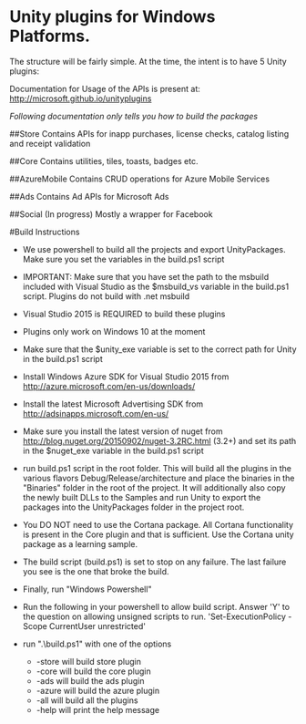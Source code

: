 # Unity plugins for Windows Platforms.
The structure will be fairly simple. At the time, the intent is to have 5 Unity plugins:

Documentation for Usage of the APIs is present at: http://microsoft.github.io/unityplugins

*Following documentation only tells you how to build the packages*

##Store
Contains APIs for inapp purchases, license checks, catalog listing and receipt validation

##Core
Contains utilities, tiles, toasts, badges etc.

##AzureMobile
Contains CRUD operations for Azure Mobile Services

##Ads
Contains Ad APIs for Microsoft Ads

##Social (In progress)
Mostly a wrapper for Facebook 


#Build Instructions
* We use powershell to build all the projects and export UnityPackages. Make sure you set the variables in the build.ps1 script
* IMPORTANT: Make sure that you have set the path to the msbuild included with Visual Studio 
   as the $msbuild_vs variable in the build.ps1 script. Plugins do not build with .net msbuild
* Visual Studio 2015 is REQUIRED to build these plugins
* Plugins only work on Windows 10 at the moment
* Make sure that the $unity_exe variable is set to the correct path for Unity in the build.ps1 script

* Install Windows Azure SDK for Visual Studio 2015 from http://azure.microsoft.com/en-us/downloads/ 
* Install the latest Microsoft Advertising SDK from http://adsinapps.microsoft.com/en-us/
* Make sure you install the latest version of nuget  from http://blog.nuget.org/20150902/nuget-3.2RC.html (3.2+) and set its path in the $nuget_exe variable in the build.ps1 script
 * run build.ps1 script in the root folder. This will build all the plugins in the various flavors Debug/Release/architecture and place the binaries in the "Binaries" folder in the root of the project. It will additionally also copy the newly built DLLs to the Samples and run Unity to export the packages into the UnityPackages folder in the project root.
 * You DO NOT need to use the Cortana package. All Cortana functionality is present in the Core plugin and that is sufficient. Use the Cortana unity package as a learning sample.
 
* The build script (build.ps1) is set to stop on any failure. The last failure you see is the one that broke the build.
* Finally, run "Windows Powershell"
* Run the following in your powershell to allow build script. Answer 'Y' to the question on allowing 
   unsigned scripts to run.
		'Set-ExecutionPolicy -Scope CurrentUser unrestricted'
* run ".\build.ps1" with one of the options
	* -store will build store plugin
	* -core will build the core plugin
	* -ads will build the ads plugin
	* -azure will build the azure plugin
	* -all will build all the plugins
	* -help will print the help message
 
 